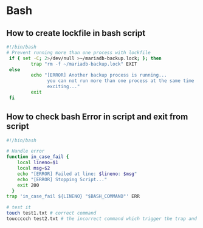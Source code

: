 # Bash

## How to create lockfile in bash script

```bash
#!/bin/bash
# Prevent running more than one process with lockfile
 if { set -C; 2>/dev/null >~/mariadb-backup.lock; }; then
         trap "rm -f ~/mariadb-backup.lock" EXIT
 else
         echo "[ERROR] Another backup process is running...
               you can not run more than one process at the same time
               exciting..."
         exit
 fi
```

## How to check bash Error in script and exit from script

```bash
#!/bin/bash

# Handle error
function in_case_fail {
    local lineno=$1
    local msg=$2
    echo "[ERROR] Failed at line: $lineno: $msg"
    echo "[ERROR] Stopping Script..."
    exit 200
  }
trap 'in_case_fail ${LINENO} "$BASH_COMMAND"' ERR

# test it 
touch test1.txt # correct command
touccccch test2.txt # the incorrect command which trigger the trap and exited the script

```